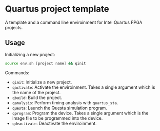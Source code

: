 # Quartus project template

A template and a command line enviroinment for Intel Quartus FPGA projects.

## Usage

Initializing a new project:
```bash
source env.sh [project name] && qinit
```

Commands:
- `qinit`: Initialize a new project.
- `qactivate`: Activate the enviroinment. Takes a single argument which is the name of the project.
- `qbuild`: Build the project.
- `qanalysis`: Perform timing analysis with `quartus_sta`.
- `questa`: Launch the Questa simulation program.
- `qprogram`: Program the device. Takes a single argument which is the image file to be programmed into the device.
- `qdeactivate`: Deactivate the enviroinment.
